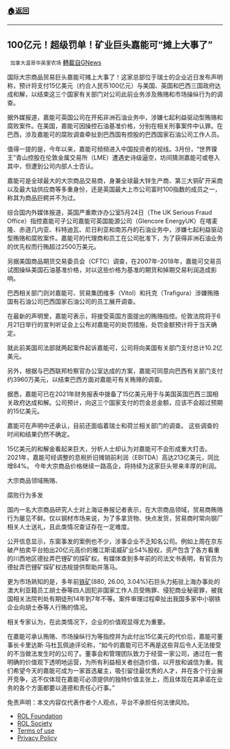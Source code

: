 ###  [:house:返回](README.md)
---


## 100亿元！超级罚单！矿业巨头嘉能可“摊上大事了”
` 加拿大温哥华英里农场` [轉載自GNews](https://gnews.org/zh-hans/2622337/)

国际大宗商品贸易巨头嘉能可摊上大事了！这家总部位于瑞士的企业近日发布声明称，预计将支付15亿美元（约合人民币100亿元）与美国、英国和巴西三国政府达成和解，以结束这三个国家有关部门对公司此前业务涉及贿赂和市场操纵行为的调查。
 
据外媒报道，嘉能可英国公司在开拓非洲石油业务中，涉嫌七起利益驱动型贿赂和腐败案件。在美国，嘉能可因操控石油基准价格，分别在相关刑事案件中认罪。在巴西，涉及嘉能可的腐败调查牵扯到巴西国有控股的巴西国家石油公司工作人员。
 
值得一提的是，今年以来，嘉能可频频进入中国投资者的视线。3月份，“世界镍王”青山控股在伦敦金属交易所（LME）遭遇史诗级逼空，坊间猜测嘉能可或卷入其中，但遭到公司内部人士否认。
 
嘉能可是全球最大的大宗商品交易商，身兼全球最大锌生产商、第三大铜矿开采商以及最大钴供应商等多重身份，还是英国最大上市公司富时100指数的成员之一，称其为商品巨鳄并不为过。

综合国内外媒体报道，英国严重欺诈办公室5月24日（The UK Serious Fraud Office）指控嘉能可子公司嘉能可英国能源公司（Glencore EnergyUK）在喀麦隆、赤道几内亚、科特迪瓦、尼日利亚和南苏丹的石油业务中，涉嫌七起利益驱动型贿赂和腐败案件。嘉能可的代理商和员工在公司批准下，为了获得非洲石油业务的优先权而行贿超过2500万美元。
 
另据美国商品期货交易委员会（CFTC）调查，在2007年-2018年，嘉能可交易员试图操纵美国石油基准价格，对以这些价格为基准的期货和掉期交易利润造成影响。
 
巴西相关部门则对嘉能可、贸易集团维多（Vitol）和托克（Trafigura）涉嫌贿赂国有石油公司巴西国家石油公司的员工展开调查。
 
在最新的声明里，嘉能可表示，将接受英国方面提出的贿赂指控。伦敦法院将于6月21日举行的宣判听证会上公布对嘉能可的处罚措施，处罚金额预计将于当天确定。
 
就此前美国司法部就两起案件起诉嘉能可，公司将向美国有关部门支付总计10.2亿美元。
 
另外，根据与巴西联邦检察官办公室达成的方案，嘉能可同意向巴西有关部门支付约3960万美元，以结束巴西方面对嘉能可有关贿赂的调查。
 
据悉，嘉能可已在2021年财务报表中拨备了15亿美元用于与美国英国巴西三国相关政府达成和解。公司预计，向这三个国家支付的罚金总金额，应该不会超过预期的15亿美元。

嘉能可在声明中还承认，目前还面临着瑞士和荷兰相关部门的调查。 这些调查的时间和结果仍然不确定。
 
15亿美元的和解金看起来巨大，分析人士却认为对嘉能可不会形成重大打击。2021年，嘉能可经调整的息税折旧摊销前利润（EBITDA）高达213亿美元，同比增84%。 今年大宗商品价格继续一路高企，将持续为这家巨头带来丰厚的利润。
 
大宗商品领域贿赂、
 
腐败行为多发
 
国内一名大宗商品研究人士对上海证券报记者表示，在大宗商品领域，贸易商贿赂行为屡见不鲜。仅以钢材市场来说，为了多拿货物、快点发货，贸易商时常向钢厂相关人士送礼，且此类情况查证存在一定难度。
 
公开信息显示，东窗事发的案例也不少，涉事企业不乏知名公司。例如上周在京东破产拍卖平台拍出20亿元高价的雅江斯诺威矿业54%股权，资产包含了各方看重的川西地区德扯弄巴锂矿的探矿权。有媒体查到多年前的司法文书表明，有官员为德扯弄巴锂矿探矿权违规提供帮助并落马。
 
更为市场熟知的是，多年前[铁矿](http://finance.sina.com.cn/money/future/quote.html?code=I0)(880, 26.00, 3.04%)石巨头力拓驻上海办事处的澳大利亚籍员工胡士泰等四人因犯非国家工作人员受贿罪、侵犯商业秘密罪，被我国相关法院判处有期徒刑14年到7年不等。案件审理过程牵扯出我国多家中小钢铁企业向胡士泰等人行贿的情况。
 
相关专家认为，在此类情况下，企业的价值观显得尤为重要。
 
在嘉能可承认贿赂、市场操纵行为等指控并为此付出15亿美元的代价后，嘉能可董事长卡里达斯·马杜瓦佩迪评论称，“如今的嘉能可已不再是这些背后令人无法接受的不当做法发生时的公司了。董事会和管理团队致力于经营一家公司，通过在一套明确的价值观下透明地运营，为所有利益相关者创造价值，以开放和诚信为重。我们希望今天的嘉能可成为一家首选雇主，吸引留住最优秀的人才，并在各个行业展开竞争，这不仅体现在嘉能可必须提供的独特价值主张上，而且体现在其承诺在业务的各个方面都要以道德和责任心行事。”

免责声明：本文内容仅代表作者个人观点，平台不承担任何法律风险。
  
- [ROL Foundation](https://rolfoundation.org/)
- [ROL Society](https://rolsociety.org/)
- [Terms of use](https://gnews.org/terms-of-use-3/)
- [Privacy Policy](https://gnews.org/privacy-policy/)
